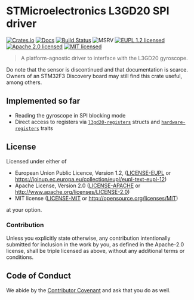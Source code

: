 # STMicroelectronics L3GD20 SPI driver

[![Crates.io][crates-image]][crates-link]
[![Docs][docs-image]][docs-link]
[![Build Status][build-image]][build-link]
![MSRV][msrv-image]
[![EUPL 1.2 licensed][license-eupl-image]][license-eupl-link]
[![Apache 2.0 licensed][license-apache-image]][license-apache-link]
[![MIT licensed][license-mit-image]][license-mit-link]

> A platform-agnostic driver to interface with the L3GD20 gyroscope.

Do note that the sensor is discontinued and that documentation is scarce. Owners of an STM32F3 Discovery
board may still find this crate useful, among others.

## Implemented so far

- Reading the gyroscope in SPI blocking mode
- Direct access to registers via [`l3gd20-registers`] structs and [`hardware-registers`] traits

## License

Licensed under either of

- European Union Public Licence, Version 1.2, ([LICENSE-EUPL](LICENSE-EUPL)
  or https://joinup.ec.europa.eu/collection/eupl/eupl-text-eupl-12)
- Apache License, Version 2.0 ([LICENSE-APACHE](LICENSE-APACHE) or
  http://www.apache.org/licenses/LICENSE-2.0)
- MIT license ([LICENSE-MIT](LICENSE-MIT) or http://opensource.org/licenses/MIT)

at your option.

### Contribution

Unless you explicitly state otherwise, any contribution intentionally submitted for inclusion in the
work by you, as defined in the Apache-2.0 license, shall be triple licensed as above, without any
additional terms or conditions.

## Code of Conduct

We abide by the [Contributor Covenant][cc] and ask that you do as well.

[crates-image]: https://img.shields.io/crates/v/l3gd20-ng

[crates-link]: https://crates.io/crates/l3gd20-ng

[docs-image]: https://docs.rs/l3gd20-ng/badge.svg

[docs-link]: https://docs.rs/l3gd20-ng/

[build-image]: https://github.com/sunsided/l3gd20/workflows/Rust/badge.svg

[build-link]: https://github.com/sunsided/l3gd20/actions

[msrv-image]: https://img.shields.io/badge/rustc-1.64+-blue.svg

[license-eupl-image]: https://img.shields.io/badge/license-EUPL_1.2-blue.svg

[license-apache-image]: https://img.shields.io/badge/license-Apache_2.0-blue.svg

[license-mit-image]: https://img.shields.io/badge/license-MIT-blue.svg

[license-apache-link]: https://github.com/sunsided/l3gd20/blob/develop/LICENSE-APACHE

[license-mit-link]: https://github.com/sunsided/l3gd20/blob/develop/LICENSE-MIT

[license-eupl-link]: https://github.com/sunsided/l3gd20/blob/develop/LICENSE-EUPL

[cc]: https://contributor-covenant.org

[`l3gd20-registers`]: https://crates.io/crates/l3gd20-registers

[`hardware-registers`]: https://crates.io/crates/hardware-registers
